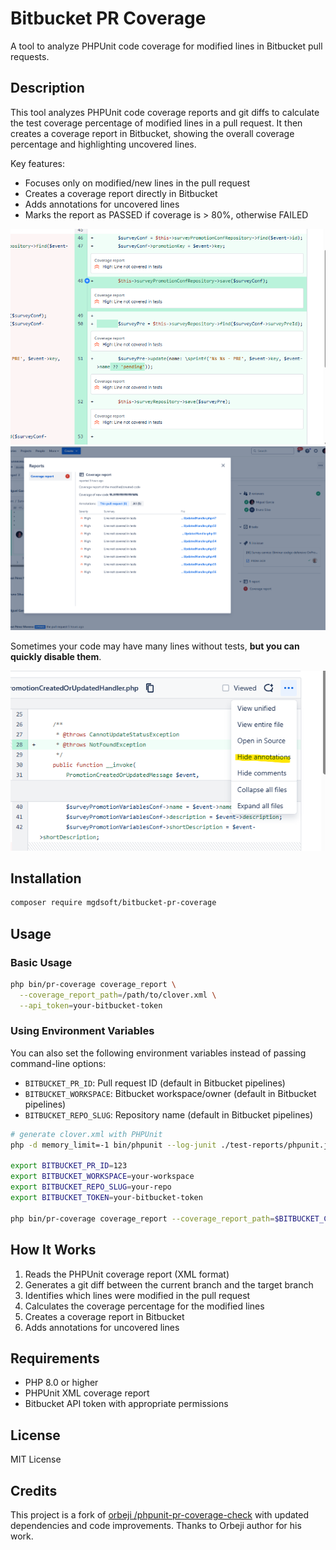 # Bitbucket PR Coverage

A tool to analyze PHPUnit code coverage for modified lines in Bitbucket pull requests.

## Description

This tool analyzes PHPUnit code coverage reports and git diffs to calculate the test coverage percentage of modified lines in a pull request. It then creates a coverage report in Bitbucket, showing the overall coverage percentage and highlighting uncovered lines.

Key features:
- Focuses only on modified/new lines in the pull request
- Creates a coverage report directly in Bitbucket
- Adds annotations for uncovered lines
- Marks the report as PASSED if coverage is > 80%, otherwise FAILED

![annotation](docs/annotation.png)
![report](docs/report.png)

Sometimes your code may have many lines without tests, **but you can quickly disable them**.

![hide_annotation](docs/hide_annotation.png) 

## Installation

```bash
composer require mgdsoft/bitbucket-pr-coverage
```

## Usage

### Basic Usage

```bash
php bin/pr-coverage coverage_report \
  --coverage_report_path=/path/to/clover.xml \
  --api_token=your-bitbucket-token
```

### Using Environment Variables

You can also set the following environment variables instead of passing command-line options:

- `BITBUCKET_PR_ID`: Pull request ID (default in Bitbucket pipelines)
- `BITBUCKET_WORKSPACE`: Bitbucket workspace/owner (default in Bitbucket pipelines)
- `BITBUCKET_REPO_SLUG`: Repository name (default in Bitbucket pipelines)

```bash
# generate clover.xml with PHPUnit
php -d memory_limit=-1 bin/phpunit --log-junit ./test-reports/phpunit.junit.xml --coverage-clover ./test-reports/phpunit.coverage.xml

export BITBUCKET_PR_ID=123
export BITBUCKET_WORKSPACE=your-workspace
export BITBUCKET_REPO_SLUG=your-repo
export BITBUCKET_TOKEN=your-bitbucket-token

php bin/pr-coverage coverage_report --coverage_report_path=$BITBUCKET_CLONE_DIR/test-reports/phpunit.coverage.xml
```

## How It Works

1. Reads the PHPUnit coverage report (XML format)
2. Generates a git diff between the current branch and the target branch
3. Identifies which lines were modified in the pull request
4. Calculates the coverage percentage for the modified lines
5. Creates a coverage report in Bitbucket
6. Adds annotations for uncovered lines

## Requirements

- PHP 8.0 or higher
- PHPUnit XML coverage report
- Bitbucket API token with appropriate permissions

## License

MIT License

## Credits

This project is a fork of [orbeji
/phpunit-pr-coverage-check](https://github.com/orbeji/phpunit-pr-coverage-check) with updated dependencies and code improvements. Thanks to Orbeji author for his work.
